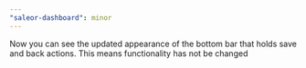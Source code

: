 ```yaml
---
"saleor-dashboard": minor
---
```


Now you can see the updated appearance of the bottom bar that holds save and back actions. This means functionality has not be changed
